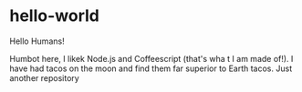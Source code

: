 # hello-world

Hello Humans!

Humbot here, I likek Node.js and Coffeescript (that's wha t I am made of!).
I have had tacos on the moon and find them far superior to Earth tacos.
Just another repository


